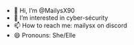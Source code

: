 - 👋 Hi, I’m @MailysX90
- 👀 I’m interested in cyber-sécurity 
- 📫 How to reach me: mailysx on discord
- 😄 Pronouns: She/Elle
  

<!---
MailysX90/MailysX90 is a ✨ special ✨ repository because its `README.md` (this file) appears on your GitHub profile.
You can click the Preview link to take a look at your changes.
--->
